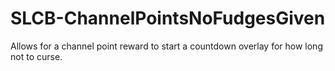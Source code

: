 # SLCB-ChannelPointsNoFudgesGiven
Allows for a channel point reward to start a countdown overlay for how long not to curse.
